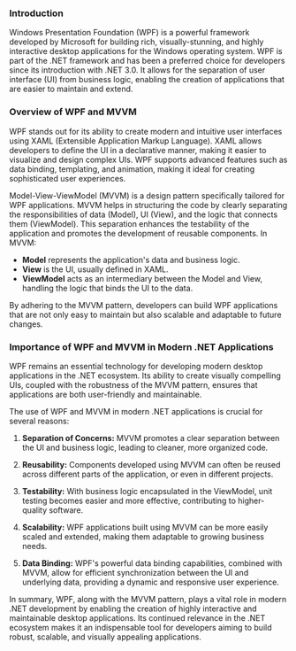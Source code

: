 ### Introduction

Windows Presentation Foundation (WPF) is a powerful framework developed by Microsoft for building rich, visually-stunning, and highly interactive desktop applications for the Windows operating system. WPF is part of the .NET framework and has been a preferred choice for developers since its introduction with .NET 3.0. It allows for the separation of user interface (UI) from business logic, enabling the creation of applications that are easier to maintain and extend.

### Overview of WPF and MVVM

WPF stands out for its ability to create modern and intuitive user interfaces using XAML (Extensible Application Markup Language). XAML allows developers to define the UI in a declarative manner, making it easier to visualize and design complex UIs. WPF supports advanced features such as data binding, templating, and animation, making it ideal for creating sophisticated user experiences.

Model-View-ViewModel (MVVM) is a design pattern specifically tailored for WPF applications. MVVM helps in structuring the code by clearly separating the responsibilities of data (Model), UI (View), and the logic that connects them (ViewModel). This separation enhances the testability of the application and promotes the development of reusable components. In MVVM:

- **Model** represents the application's data and business logic.
- **View** is the UI, usually defined in XAML.
- **ViewModel** acts as an intermediary between the Model and View, handling the logic that binds the UI to the data.

By adhering to the MVVM pattern, developers can build WPF applications that are not only easy to maintain but also scalable and adaptable to future changes.

### Importance of WPF and MVVM in Modern .NET Applications

WPF remains an essential technology for developing modern desktop applications in the .NET ecosystem. Its ability to create visually compelling UIs, coupled with the robustness of the MVVM pattern, ensures that applications are both user-friendly and maintainable.

The use of WPF and MVVM in modern .NET applications is crucial for several reasons:

1. **Separation of Concerns:** MVVM promotes a clear separation between the UI and business logic, leading to cleaner, more organized code.
   
2. **Reusability:** Components developed using MVVM can often be reused across different parts of the application, or even in different projects.

3. **Testability:** With business logic encapsulated in the ViewModel, unit testing becomes easier and more effective, contributing to higher-quality software.

4. **Scalability:** WPF applications built using MVVM can be more easily scaled and extended, making them adaptable to growing business needs.

5. **Data Binding:** WPF's powerful data binding capabilities, combined with MVVM, allow for efficient synchronization between the UI and underlying data, providing a dynamic and responsive user experience.

In summary, WPF, along with the MVVM pattern, plays a vital role in modern .NET development by enabling the creation of highly interactive and maintainable desktop applications. Its continued relevance in the .NET ecosystem makes it an indispensable tool for developers aiming to build robust, scalable, and visually appealing applications.
